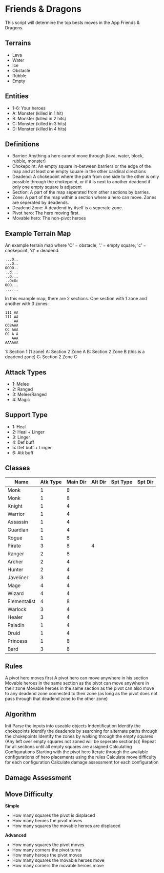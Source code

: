 # Friends & Dragons

This script will determine the top bests moves in the App Friends & Dragons.

## Terrains

- Lava
- Water
- Ice
- Obstacle
- Rubble
- Empty

## Entities

- 1-6: Your heroes
- A: Monster (killed in 1 hit)
- B: Monster (killed in 2 hits)
- C: Monster (killed in 3 hits)
- D: Monster (killed in 4 hits)

## Definitions


- Barrier: Anything a hero cannot move through (lava, water, block, rubble, monster)
- Chokepoint: An empty square in-between barriers or the edge of the map and at least one empty square in the other cardinal directions
- Deadend: A chokepoint where the path from one side to the other is only possible through the chokepoint, or if it is next to another deadend if only one empty square is adjacent
- Section: A part of the map seperated from other sections by barries.
- Zone: A part of the map within a section where a hero can move. Zones are seperated by deadends. 
- Deadend Zone: A deadend by itself is a seperate zone.
- Pivot hero: The hero moving first.
- Movable hero: The non-pivot heroes


## Example Terrain Map

An example terrain map where 'O' = obstacle, '.' = empty square, 'c' = chokepoint, 'd' = deadend:

```
...O..
...O..
OOOO..
..d...
..O...
..OcOc
OOO...
......
```

In this example map, there are 2 sections. One section with 1 zone and another with 3 zones:

```
111 AA
111 AA
    AA
CCBAAA
CC AAA
CC A A
   AAA
AAAAAA
```

1: Section 1 (1 zone)
A: Section 2 Zone A
B: Section 2 Zone B (this is a deadend zone)
C: Section 2 Zone C

## Attack Types

- 1: Melee
- 2: Ranged
- 3: Melee/Ranged
- 4: Magic

## Support Type

- 1: Heal
- 2: Heal + Linger
- 3: Linger
- 4: Def buff
- 5: Def buff + Linger
- 6: Atk buff

## Classes

| Name | Atk Type | Main Dir | Alt Dir | Spt Type | Spt Dir |
|-|-|-|-|-|-|
| Monk | 1 | 8 | | | | |
| Monk | 1 | 8 | | | |
| Knight | 1 | 4 | | | |
| Warrior | 1 | 4 | | | |
| Assassin | 1 | 4 | | | |
| Guardian | 1 | 4 | | | |
| Rogue | 1 | 8 | | | |
| Pirate | 3 | 8 | 4 | | |
| Ranger | 2 | 8 | | | |
| Archer | 2 | 4 | | | |
| Hunter | 2 | 4 | | | |
| Javeliner | 3 | 4 | | | |
| Mage | 4 | 4 | | | |
| Wizard | 4 | 4 | | | |
| Elementalist | 4 | 8 | | | |
| Warlock | 3 | 4 | | | |
| Healer | 3 | 4 | | | |
| Paladin | 1 | 4 | | | |
| Druid | 1 | 4 | | | |
| Princess | 1 | 8 | | | |
| Bard | 3 | 8 | | | |

## Rules

A pivot hero moves first
A pivot hero can move anywhere in his section
Movable heroes in the same section as the pivot can move anywhere in their zone
Movable heroes in the same section as the pivot can also move to any deadend zone connected to their zone
    (as long as the pivot does not pass through that deadend zone to the other zone)


## Algorithm

Init
    Parse the inputs into useable objects
Indentification
    Identify the chokepoints
    Identify the deadends by searching for alternate paths through the chokepoints
    Identify the zones by walking through the empty squares
        (Any left over empty squares not zoned will be seperate section(s))
        Repeat for all sections until all empty squares are assigned
Calculating Configurations
    Starting with the pivot hero
        Iterate through the available configurations of hero placements using the rules
            Calculate move difficulty for each configuration
            Calculate damage assessment for each configuration

## Damage Assessment



## Move Difficulty

**Simple**

- How many squares the pivot is displaced
- How many heroes the pivot moves
- How many squares the movable heroes are displaced

**Advanced**

- How many squares the pivot moves
- How many corners the pivot turns
- How many heroes the pivot moves
- How many squares the movable heroes move
- How many corners the movable heroes move

